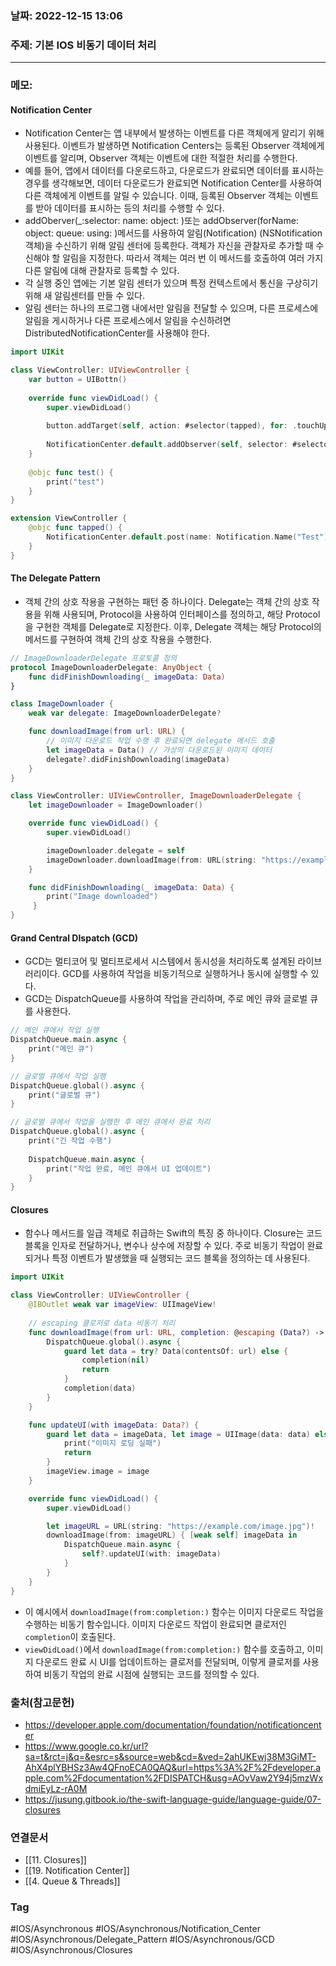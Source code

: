 ### 날짜: 2022-12-15 13:06

### 주제: 기본 IOS 비동기 데이터 처리
---
### 메모: 
#### Notification Center 
- Notification Center는 앱 내부에서 발생하는 이벤트를 다른 객체에게 알리기 위해 사용된다. 이벤트가 발생하면 Notification Centers는 등록된 Observer 객체에게 이벤트를 알리며, Observer 객체는 이벤트에 대한 적절한 처리를 수행한다. 
- 예를 들어, 앱에서 데이터를 다운로드하고, 다운로드가 완료되면 데이터를 표시하는 경우를 생각해보면, 데이터 다운로드가 완료되면 Notification Center를 사용하여 다른 객체에게 이벤트를 알릴 수 있습니다. 이때, 등록된 Observer 객체는 이벤트를 받아 데이터를 표시하는 등의 처리를 수행할 수 있다.
- addOberver(\_:selector: name: object: )또는 addObserver(forName: object: queue: using: )메서드를 사용하여 알림(Notification) (NSNotification 객체)을 수신하기 위해 알림 센터에 등록한다. 객체가 자신을 관찰자로 추가할 때 수신해야 할 알림을 지정한다. 따라서 객체는 여러 번 이 메서드를 호출하여 여러 가지 다른 알림에 대해 관찰자로 등록할 수 있다. 
- 각 실행 중인 앱에는 기본 알림 센터가 있으며 특정 컨텍스트에서 통신을 구상히기 위해 새 알림센터를 만들 수 있다. 
- 알림 센터는 하나의 프로그램 내에서만 알림을 전달할 수 있으며, 다른 프로세스에 알림을 게시하거나 다른 프로세스에서 알림을 수신하려면 DistributedNotificationCenter를 사용해야 한다.
~~~ swift 
import UIKit

class ViewController: UIViewController { 
	var button = UIBottn()
	
	override func viewDidLoad() { 
		super.viewDidLoad()
		
		button.addTarget(self, action: #selector(tapped), for: .touchUpInside)
		
		NotificationCenter.default.addObserver(self, selector: #selector(test), name: Notification.Name("Test"), object: nil)
	}
	
	@objc func test() { 
		print("test")
	}
}

extension ViewController { 
	@objc func tapped() { 
		NotificationCenter.default.post(name: Notification.Name("Test"), object: nil)
	}
}
~~~
#### The Delegate Pattern
- 객체 간의 상호 작용을 구현하는 패턴 중 하나이다. Delegate는 객체 간의 상호 작용을 위해 사용되며, Protocol을 사용하여 인터페이스를 정의하고, 해당 Protocol을 구현한 객체를 Delegate로 지정한다. 이후, Delegate 객체는 해당 Protocol의 메서드를 구현하여 객체 간의 상호 작용을 수행한다. 
~~~ swift 
// ImageDownloaderDelegate 프로토콜 정의
protocol ImageDownloaderDelegate: AnyObject {
    func didFinishDownloading(_ imageData: Data)
}

class ImageDownloader {
    weak var delegate: ImageDownloaderDelegate?

    func downloadImage(from url: URL) {
        // 이미지 다운로드 작업 수행 후 완료되면 delegate 메서드 호출
        let imageData = Data() // 가상의 다운로드된 이미지 데이터
        delegate?.didFinishDownloading(imageData)
    }
}

class ViewController: UIViewController, ImageDownloaderDelegate {
    let imageDownloader = ImageDownloader()

    override func viewDidLoad() {
        super.viewDidLoad()

        imageDownloader.delegate = self
        imageDownloader.downloadImage(from: URL(string: "https://example.com/image.jpg")!)
    }

    func didFinishDownloading(_ imageData: Data) {
        print("Image downloaded")
     }
}
~~~
#### Grand Central DIspatch (GCD)
- GCD는 멀티코어 및 멀티프로세서 시스템에서 동시성을 처리하도록 설계된 라이브러리이다. GCD를 사용하여 작업을 비동기적으로 실행하거나 동시에 실행할 수 있다.
- GCD는 DispatchQueue를 사용하여 작업을 관리하며, 주로 메인 큐와 글로벌 큐를 사용한다. 
~~~ swift
// 메인 큐에서 작업 실행
DispatchQueue.main.async { 
	print("메인 큐")
}

// 글로벌 큐에서 작업 실행
DispatchQueue.global().async { 
	print("글로벌 큐")
}

// 글로벌 큐에서 작업을 실행한 후 메인 큐에서 완료 처리
DispatchQueue.global().async {
    print("긴 작업 수행")
    
    DispatchQueue.main.async {
        print("작업 완료, 메인 큐에서 UI 업데이트")
    }
}
~~~
#### Closures
- 함수나 메서드를 일급 객체로 취급하는 Swift의 특징 중 하나이다. Closure는 코드 블록을 인자로 전달하거나, 변수나 상수에 저장할 수 있다. 주로 비동기 작업이 완료되거나 특정 이벤트가 발생했을 때 실행되는 코드 블록을 정의하는 데 사용된다. 
~~~ swift 
import UIKit

class ViewController: UIViewController {
    @IBOutlet weak var imageView: UIImageView!
	
	// escaping 클로저로 data 비동기 처리 
    func downloadImage(from url: URL, completion: @escaping (Data?) -> Void) {
        DispatchQueue.global().async {
            guard let data = try? Data(contentsOf: url) else {
                completion(nil)
                return
            }
            completion(data)
        }
    }

    func updateUI(with imageData: Data?) {
        guard let data = imageData, let image = UIImage(data: data) else {
            print("이미지 로딩 실패")
            return
        }
        imageView.image = image
    }

    override func viewDidLoad() {
        super.viewDidLoad()

        let imageURL = URL(string: "https://example.com/image.jpg")!
        downloadImage(from: imageURL) { [weak self] imageData in
            DispatchQueue.main.async {
                self?.updateUI(with: imageData)
            }
        }
    }
}

~~~
- 이 예시에서 `downloadImage(from:completion:)` 함수는 이미지 다운로드 작업을 수행하는 비동기 함수입니다. 이미지 다운로드 작업이 완료되면 클로저인 `completion`이 호출된다.
- `viewDidLoad()`에서 `downloadImage(from:completion:)` 함수를 호출하고, 이미지 다운로드 완료 시 UI를 업데이트하는 클로저를 전달되며, 이렇게 클로저를 사용하여 비동기 작업의 완료 시점에 실행되는 코드를 정의할 수 있다. 

### 출처(참고문헌) 
- https://developer.apple.com/documentation/foundation/notificationcenter
- https://www.google.co.kr/url?sa=t&rct=j&q=&esrc=s&source=web&cd=&ved=2ahUKEwj38M3GiMT-AhX4plYBHSz3Aw4QFnoECA0QAQ&url=https%3A%2F%2Fdeveloper.apple.com%2Fdocumentation%2FDISPATCH&usg=AOvVaw2Y94j5mzWxdmiEyLz-rA0M
- https://jusung.gitbook.io/the-swift-language-guide/language-guide/07-closures

### 연결문서 
- [[11. Closures]]
- [[19. Notification Center]]
- [[4. Queue & Threads]]

### Tag
#IOS/Asynchronous 
#IOS/Asynchronous/Notification_Center
#IOS/Asynchronous/Delegate_Pattern
#IOS/Asynchronous/GCD 
#IOS/Asynchronous/Closures

